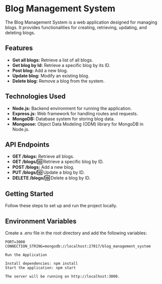 # Blog Management System

The Blog Management System is a web application designed for managing blogs. It provides functionalities for creating, retrieving, updating, and deleting blogs.

## Features

- **Get all blogs:** Retrieve a list of all blogs.
- **Get blog by Id:** Retrieve a specific blog by its ID.
- **Post blog:** Add a new blog.
- **Update blog:** Modify an existing blog.
- **Delete blog:** Remove a blog from the system.

## Technologies Used

- **Node.js:** Backend environment for running the application.
- **Express.js:** Web framework for handling routes and requests.
- **MongoDB:** Database system for storing blog data.
- **Mongoose:** Object Data Modeling (ODM) library for MongoDB in Node.js.

## API Endpoints

- **GET /blogs:** Retrieve all blogs.
- **GET /blogs/:id:** Retrieve a specific blog by ID.
- **POST /blogs:** Add a new blog.
- **PUT /blogs/:id:** Update a blog by ID.
- **DELETE /blogs/:id:** Delete a blog by ID.

## Getting Started

Follow these steps to set up and run the project locally.

## Environment Variables

Create a .env file in the root directory and add the following variables:

```env
PORT=3000
CONNECTION_STRING=mongodb://localhost:27017/blog_management_system

Run the Application

Install dependencies: npm install
Start the application: npm start

The server will be running on http://localhost:3000.
